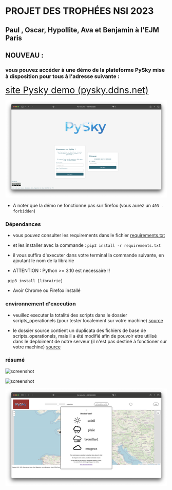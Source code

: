 

# PROJET DES TROPHÉES NSI 2023 
## Paul , Oscar, Hypollite, Ava et Benjamin à l'EJM Paris

## NOUVEAU : 

### vous pouvez accéder à une démo de la plateforme PySky mise à disposition pour tous à l'adresse suivante : 

<span style="color:red; font-size:200%;">[site Pysky demo (pysky.ddns.net)](http://pysky.ddns.net)</span>

![screenshot](/site_principal.png)

* A noter que la démo ne fonctionne pas sur firefox (vous aurez un `403 - forbidden`)

###  Dépendances 

* vous pouvez consulter les requirements dans le fichier [requirements.txt](https://github.com/Oscar-T24/PySky/blob/main/requirements.txt)
* et les installer avec la commande  : `pip3 install -r requirements.txt`

* il vous suffira d'executer dans votre terminal la commande suivante, en ajoutant le nom de la librairie

* ATTENTION : Python >= 3.10 est necessaire !! 

` pip3 install [librairie]`

* Avoir Chrome ou Firefox installé

### environnement d'execution

* veuillez executer la totalité des scripts dans le dossier scripts_operationels (pour tester localement sur votre machine)
[source](https://github.com/Oscar-T24/Trophees-NSI-2023/tree/main/source)

* le dossier source contient un duplicata des fichiers de base de scripts_operationels, mais il a été modifié afin de pouvoir etre utilisé dans le deploiment de notre serveur (il n'est pas destiné à fonctioner sur votre machine) 
[source](https://github.com/Oscar-T24/Trophees-NSI-2023/tree/main/source)

### résumé

![screenshot](/capture.png)

![screenshot](/demo.png)

![screenshot](/DEMO2.PNG)

